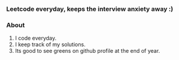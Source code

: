 ### Leetcode everyday, keeps the interview anxiety away :)

### About

1. I code everyday.
2. I keep track of my solutions.
3. Its good to see greens on github profile at the end of year.